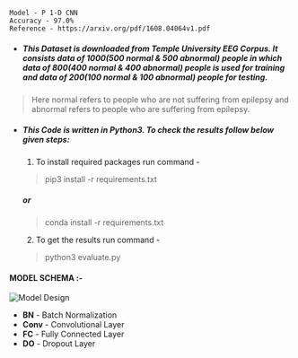 ```
Model - P 1-D CNN
Accuracy - 97.0% 
Reference - https://arxiv.org/pdf/1608.04064v1.pdf 
```
- ##### This Dataset is downloaded from Temple University EEG Corpus. It consists data of 1000(500 normal & 500 abnormal) people in which data of 800(400 normal & 400 abnormal) people is used for training and data of 200(100 normal & 100 abnormal) people for testing.

> Here normal refers to people who are not suffering from epilepsy and abnormal refers to people who are suffering from epilepsy. 
- ##### This Code is written in Python3. To check the results follow below given steps:

  1. To install required packages run command -
   > pip3 install -r requirements.txt
     #####   or
   > conda install -r requirements.txt
  2. To get the results run command -
   > python3 evaluate.py 
   
 ####      
   #### **MODEL SCHEMA :-** 



![Model Design](https://github.com/Adi-repo/Capstone_Project_2020/blob/master/images/Model_design.png)

- __BN__ - Batch Normalization
- __Conv__ - Convolutional Layer
- __FC__ - Fully Connected Layer
- __DO__ - Dropout Layer
